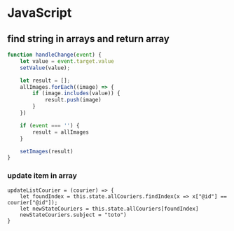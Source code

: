 # JavaScript

## find string in arrays and return array

```js
function handleChange(event) {
    let value = event.target.value
    setValue(value);

    let result = [];
    allImages.forEach((image) => {
        if (image.includes(value)) {
            result.push(image)
        }
    })

    if (event === '') {
        result = allImages
    }

    setImages(result)
}
```

### update item in array

```
updateListCourier = (courier) => {
    let foundIndex = this.state.allCouriers.findIndex(x => x["@id"] == courier["@id"]);
    let newStateCouriers = this.state.allCouriers[foundIndex]
    newStateCouriers.subject = "toto")
}
```
